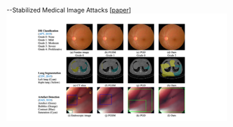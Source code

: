 --Stabilized Medical Image Attacks [[paper](https://openreview.net/pdf?id=QfTXQiGYudJ)]
![image](https://github.com/imogenqi/SMA/blob/main/sma.png)
